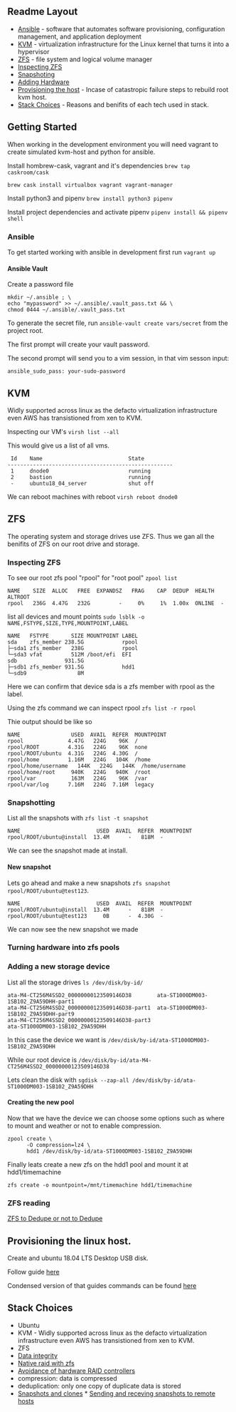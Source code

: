 ## Readme Layout
* [Ansible](#ansible) - software that automates software provisioning, configuration management, and application deployment
* [KVM](#kvm) - virtualization infrastructure for the Linux kernel that turns it into a hypervisor
* [ZFS](#zfs) - file system and logical volume manager
 * [Inspecting ZFS](#inspecting-zfs)
 * [Snapshoting](#snapshotting)
 * [Adding Hardware](#adding-hardware)
* [Provisioning the host](#provisioning-the-linux-host) - Incase of catastropic failure steps to rebuild root kvm host.
* [Stack Choices](#stack-choices) - Reasons and benifits of each tech used in stack.


## Getting Started

When working in the development environment you will need vagrant to create simulated kvm-host and python for ansible.

Install hombrew-cask, vagrant and it's dependencies
`brew tap caskroom/cask`

`brew cask install virtualbox vagrant vagrant-manager`

Install python3 and pipenv
`brew install python3 pipenv`

Install project dependencies and activate pipenv
`pipenv install && pipenv shell`

### Ansible

To get started working with ansible in development first run `vagrant up`

#### Ansible Vault
Create a password file

```
mkdir ~/.ansible ; \
echo "mypassword" >> ~/.ansible/.vault_pass.txt && \
chmod 0444 ~/.ansible/.vault_pass.txt
```

To generate the secret file, run `ansible-vault create vars/secret` from the project root.

The first prompt will create your vault password.

The second prompt will send you to a vim session, in that vim sesson input:
 
`ansible_sudo_pass: your-sudo-password`

## KVM
Widly supported across linux as the defacto virtualization infrastructure even AWS has transistioned from xen to KVM.

Inspecting our VM's
`virsh list --all`

This would give us a list of all vms.
```
 Id    Name                           State
----------------------------------------------------
 1     dnode0                         running
 2     bastion                        running
 -     ubuntu18_04_server             shut off
```

We can reboot machines with reboot `virsh reboot dnode0`

## ZFS

The operating system and storage drives use ZFS. Thus we gan all the benifits of ZFS on our root drive and storage.


### Inspecting ZFS

To see our root zfs pool "rpool" for "root pool"
`zpool list`

```
NAME    SIZE  ALLOC   FREE  EXPANDSZ   FRAG    CAP  DEDUP  HEALTH  ALTROOT
rpool   236G  4.47G   232G         -     0%     1%  1.00x  ONLINE  -
```


list all devices and mount points
`sudo lsblk -o NAME,FSTYPE,SIZE,TYPE,MOUNTPOINT,LABEL`

```
NAME   FSTYPE       SIZE MOUNTPOINT LABEL
sda    zfs_member 238.5G            rpool
├─sda1 zfs_member   238G            rpool
└─sda3 vfat         512M /boot/efi  EFI
sdb               931.5G            
├─sdb1 zfs_member 931.5G            hdd1
└─sdb9                8M   
```
Here we can confirm that device sda is a zfs member with rpool as the label.

Using the zfs command we can inspect rpool
`zfs list -r rpool`

Thie output should be like so
```
NAME                USED  AVAIL  REFER  MOUNTPOINT
rpool              4.47G   224G    96K  /
rpool/ROOT         4.31G   224G    96K  none
rpool/ROOT/ubuntu  4.31G   224G  4.30G  /
rpool/home         1.16M   224G   104K  /home
rpool/home/username   144K   224G   144K  /home/username
rpool/home/root     940K   224G   940K  /root
rpool/var           163M   224G    96K  /var
rpool/var/log      7.16M   224G  7.16M  legacy
```

### Snapshotting

List all the snapshots with `zfs list -t snapshot`

```
NAME                        USED  AVAIL  REFER  MOUNTPOINT
rpool/ROOT/ubuntu@install  13.4M      -   818M  -
```

We can see the snapshot made at install.

#### New snapshot

Lets go ahead and make a new snapshots `zfs snapshot rpool/ROOT/ubuntu@test123`.
```
NAME                        USED  AVAIL  REFER  MOUNTPOINT
rpool/ROOT/ubuntu@install  13.4M      -   818M  -
rpool/ROOT/ubuntu@test123     0B      -  4.30G  -
```

We can now see the new snapshot we made

### Turning hardware into zfs pools


### Adding a new storage device
List all the storage drives
`ls /dev/disk/by-id/`

```
ata-M4-CT256M4SSD2_00000000123509146D38        ata-ST1000DM003-1SB102_Z9A59DHH-part1
ata-M4-CT256M4SSD2_00000000123509146D38-part1  ata-ST1000DM003-1SB102_Z9A59DHH-part9
ata-M4-CT256M4SSD2_00000000123509146D38-part3
ata-ST1000DM003-1SB102_Z9A59DHH
```

In this case the device we want is `/dev/disk/by-id/ata-ST1000DM003-1SB102_Z9A59DHH`

While our root device is `/dev/disk/by-id/ata-M4-CT256M4SSD2_00000000123509146D38`

Lets clean the disk with `sgdisk --zap-all /dev/disk/by-id/ata-ST1000DM003-1SB102_Z9A59DHH`

#### Creating the new pool

Now that we have the device we can choose some options such as where to mount and weather or not to enable compression.

```
zpool create \
      -O compression=lz4 \
      hdd1 /dev/disk/by-id/ata-ST1000DM003-1SB102_Z9A59DHH
```

Finally leats create a new zfs on the hdd1 pool and mount it at hdd1/timemachine 

`zfs create -o mountpoint=/mnt/timemachine hdd1/timemachine`

### ZFS reading

[ZFS to Dedupe or not to Dedupe](https://constantin.glez.de/2011/07/27/zfs-to-dedupe-or-not-dedupe/)


## Provisioning the linux host.

Create and ubuntu 18.04 LTS Desktop USB disk.

Follow guide [here](https://github.com/zfsonlinux/zfs/wiki/Ubuntu-18.04-Root-on-ZFS)

Condensed version of that guides commands can be found [here](https://gist.github.com/ncrmro/f389c1362baf4d19d6e8b310d66902e6#file-zfsubuntubionic-md)

## Stack Choices
* Ubuntu
* KVM - Widly supported across linux as the defacto virtualization infrastructure even AWS has transistioned from xen to KVM.
* ZFS
 * [Data integrity](https://en.wikipedia.org/wiki/ZFS#Data_integrity)
 * [Native raid with zfs](https://en.wikipedia.org/wiki/ZFS#RAID_(%22RaidZ%22))
 * [Avoidance of hardware RAID controllers](https://en.wikipedia.org/wiki/ZFS#Avoidance_of_hardware_RAID_controllers)
 * compression: data is compressed
 * deduplication: only one copy of duplicate data is stored
 * [Snapshots and clones](https://en.wikipedia.org/wiki/ZFS#Snapshots_and_clones)
        * [Sending and receving snapshots to remote hosts](https://en.wikipedia.org/wiki/ZFS#Sending_and_receiving_snapshots)
